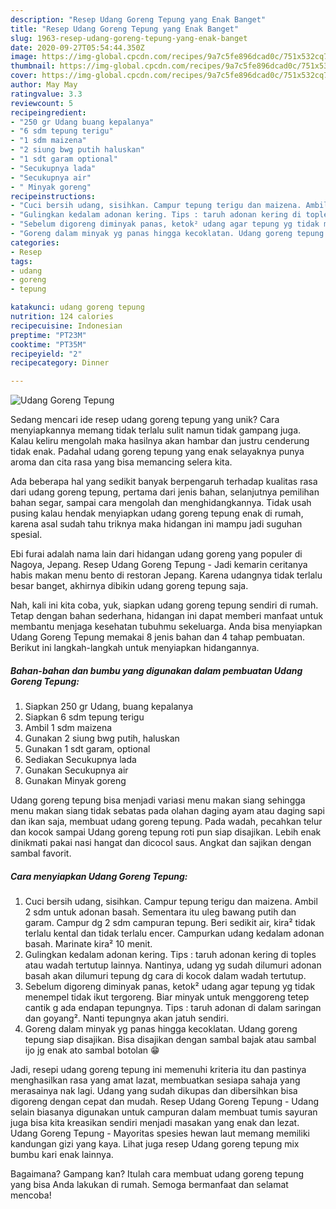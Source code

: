 ```yaml
---
description: "Resep Udang Goreng Tepung yang Enak Banget"
title: "Resep Udang Goreng Tepung yang Enak Banget"
slug: 1963-resep-udang-goreng-tepung-yang-enak-banget
date: 2020-09-27T05:54:44.350Z
image: https://img-global.cpcdn.com/recipes/9a7c5fe896dcad0c/751x532cq70/udang-goreng-tepung-foto-resep-utama.jpg
thumbnail: https://img-global.cpcdn.com/recipes/9a7c5fe896dcad0c/751x532cq70/udang-goreng-tepung-foto-resep-utama.jpg
cover: https://img-global.cpcdn.com/recipes/9a7c5fe896dcad0c/751x532cq70/udang-goreng-tepung-foto-resep-utama.jpg
author: May May
ratingvalue: 3.3
reviewcount: 5
recipeingredient:
- "250 gr Udang buang kepalanya"
- "6 sdm tepung terigu"
- "1 sdm maizena"
- "2 siung bwg putih haluskan"
- "1 sdt garam optional"
- "Secukupnya lada"
- "Secukupnya air"
- " Minyak goreng"
recipeinstructions:
- "Cuci bersih udang, sisihkan. Campur tepung terigu dan maizena. Ambil 2 sdm untuk adonan basah. Sementara itu uleg bawang putih dan garam. Campur dg 2 sdm campuran tepung. Beri sedikit air, kira² tidak terlalu kental dan tidak terlalu encer. Campurkan udang kedalam adonan basah. Marinate kira² 10 menit."
- "Gulingkan kedalam adonan kering. Tips : taruh adonan kering di toples atau wadah tertutup lainnya. Nantinya, udang yg sudah dilumuri adonan basah akan dilumuri tepung dg cara di kocok dalam wadah tertutup."
- "Sebelum digoreng diminyak panas, ketok² udang agar tepung yg tidak menempel tidak ikut tergoreng. Biar minyak untuk menggoreng tetep cantik g ada endapan tepungnya. Tips : taruh adonan di dalam saringan dan goyang². Nanti tepungnya akan jatuh sendiri."
- "Goreng dalam minyak yg panas hingga kecoklatan. Udang goreng tepung siap disajikan. Bisa disajikan dengan sambal bajak atau sambal ijo jg enak ato sambal botolan 😁"
categories:
- Resep
tags:
- udang
- goreng
- tepung

katakunci: udang goreng tepung 
nutrition: 124 calories
recipecuisine: Indonesian
preptime: "PT23M"
cooktime: "PT35M"
recipeyield: "2"
recipecategory: Dinner

---
```



![Udang Goreng Tepung](https://img-global.cpcdn.com/recipes/9a7c5fe896dcad0c/751x532cq70/udang-goreng-tepung-foto-resep-utama.jpg)

Sedang mencari ide resep udang goreng tepung yang unik? Cara menyiapkannya memang tidak terlalu sulit namun tidak gampang juga. Kalau keliru mengolah maka hasilnya akan hambar dan justru cenderung tidak enak. Padahal udang goreng tepung yang enak selayaknya punya aroma dan cita rasa yang bisa memancing selera kita.

Ada beberapa hal yang sedikit banyak berpengaruh terhadap kualitas rasa dari udang goreng tepung, pertama dari jenis bahan, selanjutnya pemilihan bahan segar, sampai cara mengolah dan menghidangkannya. Tidak usah pusing kalau hendak menyiapkan udang goreng tepung enak di rumah, karena asal sudah tahu triknya maka hidangan ini mampu jadi suguhan spesial.

Ebi furai adalah nama lain dari hidangan udang goreng yang populer di Nagoya, Jepang. Resep Udang Goreng Tepung - Jadi kemarin ceritanya habis makan menu bento di restoran Jepang. Karena udangnya tidak terlalu besar banget, akhirnya dibikin udang goreng tepung saja.


Nah, kali ini kita coba, yuk, siapkan udang goreng tepung sendiri di rumah. Tetap dengan bahan sederhana, hidangan ini dapat memberi manfaat untuk membantu menjaga kesehatan tubuhmu sekeluarga. Anda bisa menyiapkan Udang Goreng Tepung memakai 8 jenis bahan dan 4 tahap pembuatan. Berikut ini langkah-langkah untuk menyiapkan hidangannya.

<!--inarticleads1-->

##### Bahan-bahan dan bumbu yang digunakan dalam pembuatan Udang Goreng Tepung:

1. Siapkan 250 gr Udang, buang kepalanya
1. Siapkan 6 sdm tepung terigu
1. Ambil 1 sdm maizena
1. Gunakan 2 siung bwg putih, haluskan
1. Gunakan 1 sdt garam, optional
1. Sediakan Secukupnya lada
1. Gunakan Secukupnya air
1. Gunakan  Minyak goreng


Udang goreng tepung bisa menjadi variasi menu makan siang sehingga menu makan siang tidak sebatas pada olahan daging ayam atau daging sapi dan ikan saja, membuat udang goreng tepung. Pada wadah, pecahkan telur dan kocok sampai Udang goreng tepung roti pun siap disajikan. Lebih enak dinikmati pakai nasi hangat dan dicocol saus. Angkat dan sajikan dengan sambal favorit. 

<!--inarticleads2-->

##### Cara menyiapkan Udang Goreng Tepung:

1. Cuci bersih udang, sisihkan. Campur tepung terigu dan maizena. Ambil 2 sdm untuk adonan basah. Sementara itu uleg bawang putih dan garam. Campur dg 2 sdm campuran tepung. Beri sedikit air, kira² tidak terlalu kental dan tidak terlalu encer. Campurkan udang kedalam adonan basah. Marinate kira² 10 menit.
1. Gulingkan kedalam adonan kering. Tips : taruh adonan kering di toples atau wadah tertutup lainnya. Nantinya, udang yg sudah dilumuri adonan basah akan dilumuri tepung dg cara di kocok dalam wadah tertutup.
1. Sebelum digoreng diminyak panas, ketok² udang agar tepung yg tidak menempel tidak ikut tergoreng. Biar minyak untuk menggoreng tetep cantik g ada endapan tepungnya. Tips : taruh adonan di dalam saringan dan goyang². Nanti tepungnya akan jatuh sendiri.
1. Goreng dalam minyak yg panas hingga kecoklatan. Udang goreng tepung siap disajikan. Bisa disajikan dengan sambal bajak atau sambal ijo jg enak ato sambal botolan 😁


Jadi, resepi udang goreng tepung ini memenuhi kriteria itu dan pastinya menghasilkan rasa yang amat lazat, membuatkan sesiapa sahaja yang merasainya nak lagi. Udang yang sudah dikupas dan dibersihkan bisa digoreng dengan cepat dan mudah. Resep Udang Goreng Tepung - Udang selain biasanya digunakan untuk campuran dalam membuat tumis sayuran juga bisa kita kreasikan sendiri menjadi masakan yang enak dan lezat. Udang Goreng Tepung - Mayoritas spesies hewan laut memang memiliki kandungan gizi yang kaya. Lihat juga resep Udang goreng tepung mix bumbu kari enak lainnya. 

Bagaimana? Gampang kan? Itulah cara membuat udang goreng tepung yang bisa Anda lakukan di rumah. Semoga bermanfaat dan selamat mencoba!
